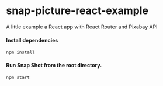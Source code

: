 # snap-picture-react-example
A little example a React app with React Router and Pixabay API

#### Install dependencies

`npm install`

#### Run Snap Shot from the root directory.

`npm start`